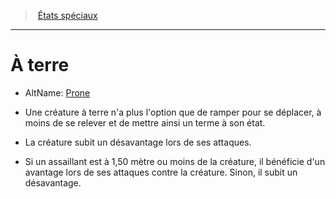 ﻿---
!GenericItem
Id: conditions_hd.md#À-terre
ParentLink: conditions_hd.md#États-spéciaux
Name: À terre
ParentName: États spéciaux
NameLevel: 1
AltName: '[Prone](srd_conditions_prone.md)'
Attributes:
  Name: À terre
  Markdown: >+
    # <!--Name-->À terre<!--/Name-->


    - AltName: <!--AltName-->[Prone](srd_conditions_prone.md)<!--/AltName-->


    * Une créature à terre n'a plus l'option que de ramper pour se déplacer, à moins de se relever et de mettre ainsi un terme à son état.


    * La créature subit un désavantage lors de ses attaques.


    * Si un assaillant est à 1,50 mètre ou moins de la créature, il bénéficie d'un avantage lors de ses attaques contre la créature. Sinon, il subit un désavantage.

  AltName: '[Prone](srd_conditions_prone.md)'
AttributesDictionary: >+
  Name: À terre

  Markdown: >+

    # <!--Name-->À terre<!--/Name-->





    - AltName: <!--AltName-->[Prone](srd_conditions_prone.md)<!--/AltName-->





    * Une créature à terre n'a plus l'option que de ramper pour se déplacer, à moins de se relever et de mettre ainsi un terme à son état.





    * La créature subit un désavantage lors de ses attaques.





    * Si un assaillant est à 1,50 mètre ou moins de la créature, il bénéficie d'un avantage lors de ses attaques contre la créature. Sinon, il subit un désavantage.



  AltName: '[Prone](srd_conditions_prone.md)'

---
> [États spéciaux](hd_conditions.md)

---

# À terre

- AltName: [Prone](srd_conditions_prone.md)

* Une créature à terre n'a plus l'option que de ramper pour se déplacer, à moins de se relever et de mettre ainsi un terme à son état.

* La créature subit un désavantage lors de ses attaques.

* Si un assaillant est à 1,50 mètre ou moins de la créature, il bénéficie d'un avantage lors de ses attaques contre la créature. Sinon, il subit un désavantage.

